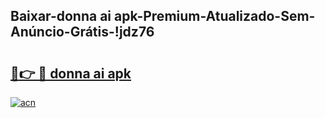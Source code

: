 
## Baixar-donna ai apk-Premium-Atualizado-Sem-Anúncio-Grátis-!jdz76

# <h2><a href="https://andorid.site?title=donna_ai_apk&ref=27">🔗👉 🔴 donna ai apk</a></h2>

[![acn](https://github.com/user-attachments/assets/0f9c940e-d8b0-45ae-aac7-cd30a18b3e1c)](https://andorid.site?title=donna_ai_apk&ref=27)

